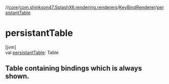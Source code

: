 //[core](../../../index.md)/[com.shinkson47.SplashX6.rendering.renderers](../index.md)/[KeyBindRenderer](index.md)/[persistantTable](persistant-table.md)

# persistantTable

[jvm]\
val [persistantTable](persistant-table.md): Table

##  Table containing bindings which is always shown.
